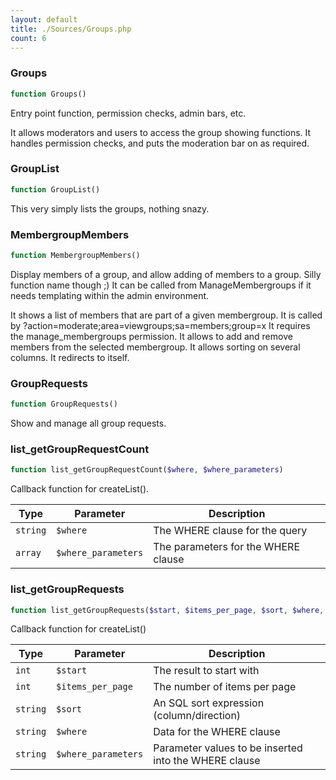 ```yaml
---
layout: default
title: ./Sources/Groups.php
count: 6
---
```


### Groups

```php
function Groups()
```
Entry point function, permission checks, admin bars, etc.

It allows moderators and users to access the group showing functions.
It handles permission checks, and puts the moderation bar on as required.

### GroupList

```php
function GroupList()
```
This very simply lists the groups, nothing snazy.



### MembergroupMembers

```php
function MembergroupMembers()
```
Display members of a group, and allow adding of members to a group. Silly function name though ;)
It can be called from ManageMembergroups if it needs templating within the admin environment.

It shows a list of members that are part of a given membergroup.
It is called by ?action=moderate;area=viewgroups;sa=members;group=x
It requires the manage_membergroups permission.
It allows to add and remove members from the selected membergroup.
It allows sorting on several columns.
It redirects to itself.

### GroupRequests

```php
function GroupRequests()
```
Show and manage all group requests.



### list_getGroupRequestCount

```php
function list_getGroupRequestCount($where, $where_parameters)
```
Callback function for createList().



Type|Parameter|Description
---|---|---
`string`|`$where`|The WHERE clause for the query
`array`|`$where_parameters`|The parameters for the WHERE clause

### list_getGroupRequests

```php
function list_getGroupRequests($start, $items_per_page, $sort, $where, $where_parameters)
```
Callback function for createList()



Type|Parameter|Description
---|---|---
`int`|`$start`|The result to start with
`int`|`$items_per_page`|The number of items per page
`string`|`$sort`|An SQL sort expression (column/direction)
`string`|`$where`|Data for the WHERE clause
`string`|`$where_parameters`|Parameter values to be inserted into the WHERE clause

